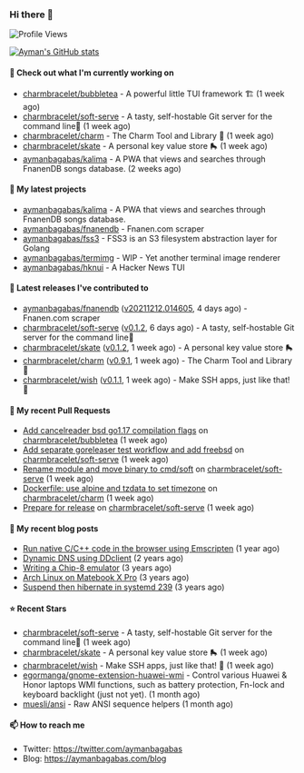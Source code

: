 ### Hi there 👋

![Profile Views](https://komarev.com/ghpvc/?username=aymanbagabas&label=PROFILE+VIEWS)

[![Ayman's GitHub stats](https://github-readme-stats.vercel.app/api?username=aymanbagabas&count_private=true&show_icons=true)](https://github.com/anuraghazra/github-readme-stats)

#### 👷 Check out what I'm currently working on

- [charmbracelet/bubbletea](https://github.com/charmbracelet/bubbletea) - A powerful little TUI framework 🏗 (1 week ago)
- [charmbracelet/soft-serve](https://github.com/charmbracelet/soft-serve) - A tasty, self-hostable Git server for the command line🍦 (1 week ago)
- [charmbracelet/charm](https://github.com/charmbracelet/charm) - The Charm Tool and Library 🌟 (1 week ago)
- [charmbracelet/skate](https://github.com/charmbracelet/skate) - A personal key value store 🛼 (1 week ago)
- [aymanbagabas/kalima](https://github.com/aymanbagabas/kalima) - A PWA that views and searches through FnanenDB songs database. (2 weeks ago)

#### 🌱 My latest projects

- [aymanbagabas/kalima](https://github.com/aymanbagabas/kalima) - A PWA that views and searches through FnanenDB songs database.
- [aymanbagabas/fnanendb](https://github.com/aymanbagabas/fnanendb) - Fnanen.com scraper
- [aymanbagabas/fss3](https://github.com/aymanbagabas/fss3) - FSS3 is an S3 filesystem abstraction layer for Golang
- [aymanbagabas/termimg](https://github.com/aymanbagabas/termimg) - WIP - Yet another terminal image renderer
- [aymanbagabas/hknui](https://github.com/aymanbagabas/hknui) - A Hacker News TUI

#### 🔭 Latest releases I've contributed to

- [aymanbagabas/fnanendb](https://github.com/aymanbagabas/fnanendb) ([v20211212.014605](https://github.com/aymanbagabas/fnanendb/releases/tag/v20211212.014605), 4 days ago) - Fnanen.com scraper
- [charmbracelet/soft-serve](https://github.com/charmbracelet/soft-serve) ([v0.1.2](https://github.com/charmbracelet/soft-serve/releases/tag/v0.1.2), 6 days ago) - A tasty, self-hostable Git server for the command line🍦
- [charmbracelet/skate](https://github.com/charmbracelet/skate) ([v0.1.2](https://github.com/charmbracelet/skate/releases/tag/v0.1.2), 1 week ago) - A personal key value store 🛼
- [charmbracelet/charm](https://github.com/charmbracelet/charm) ([v0.9.1](https://github.com/charmbracelet/charm/releases/tag/v0.9.1), 1 week ago) - The Charm Tool and Library 🌟
- [charmbracelet/wish](https://github.com/charmbracelet/wish) ([v0.1.1](https://github.com/charmbracelet/wish/releases/tag/v0.1.1), 1 week ago) - Make SSH apps, just like that! 💫

#### 🔨 My recent Pull Requests

- [Add cancelreader bsd go1.17 compilation flags](https://github.com/charmbracelet/bubbletea/pull/167) on [charmbracelet/bubbletea](https://github.com/charmbracelet/bubbletea) (1 week ago)
- [Add separate goreleaser test workflow and add freebsd](https://github.com/charmbracelet/soft-serve/pull/36) on [charmbracelet/soft-serve](https://github.com/charmbracelet/soft-serve) (1 week ago)
- [Rename module and move binary to cmd/soft](https://github.com/charmbracelet/soft-serve/pull/35) on [charmbracelet/soft-serve](https://github.com/charmbracelet/soft-serve) (1 week ago)
- [Dockerfile: use alpine and tzdata to set timezone](https://github.com/charmbracelet/charm/pull/30) on [charmbracelet/charm](https://github.com/charmbracelet/charm) (1 week ago)
- [Prepare for release](https://github.com/charmbracelet/soft-serve/pull/23) on [charmbracelet/soft-serve](https://github.com/charmbracelet/soft-serve) (1 week ago)

#### 📜 My recent blog posts

- [Run native C/C&#43;&#43; code in the browser using Emscripten](https://aymanbagabas.com/blog/2020/11/18/run-native-c-c&#43;&#43;-code-in-the-browser-using-emscripten.html) (1 year ago)
- [Dynamic DNS using DDclient](https://aymanbagabas.com/blog/2019/02/16/dynamic-dns-using-ddclient.html) (2 years ago)
- [Writing a Chip-8 emulator](https://aymanbagabas.com/blog/2018/09/17/chip-8-emulator.html) (3 years ago)
- [Arch Linux on Matebook X Pro](https://aymanbagabas.com/blog/2018/07/23/archlinux-on-matebook-x-pro.html) (3 years ago)
- [Suspend then hibernate in systemd 239](https://aymanbagabas.com/blog/2018/07/18/suspend-then-hibernate.html) (3 years ago)

#### ⭐ Recent Stars

- [charmbracelet/soft-serve](https://github.com/charmbracelet/soft-serve) - A tasty, self-hostable Git server for the command line🍦 (1 week ago)
- [charmbracelet/skate](https://github.com/charmbracelet/skate) - A personal key value store 🛼 (1 week ago)
- [charmbracelet/wish](https://github.com/charmbracelet/wish) - Make SSH apps, just like that! 💫 (1 week ago)
- [egormanga/gnome-extension-huawei-wmi](https://github.com/egormanga/gnome-extension-huawei-wmi) - Control various Huawei &amp; Honor laptops WMI functions, such as battery protection, Fn-lock and keyboard backlight (just not yet). (1 month ago)
- [muesli/ansi](https://github.com/muesli/ansi) - Raw ANSI sequence helpers (1 month ago)

#### 📫 How to reach me

- Twitter: https://twitter.com/aymanbagabas
- Blog: https://aymanbagabas.com/blog
